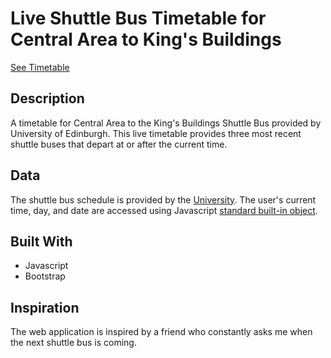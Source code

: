 # Live Shuttle Bus Timetable for Central Area to King's Buildings

[See Timetable][1]

## Description
A timetable for Central Area to the King's Buildings Shuttle Bus provided by University of Edinburgh.
This live timetable provides three most recent shuttle buses that depart at or after the current time.

## Data
The shuttle bus schedule is provided by the [University][2].
The user's current time, day, and date are accessed using Javascript [standard built-in object][3]. 


## Built With
- Javascript
- Bootstrap

## Inspiration
The web application is inspired by a friend who constantly asks me when the next shuttle bus is coming.

[1]: https://guifuliu.github.io/shuttlebus_timetable/
[2]: https://www.ed.ac.uk/transport/public-transport/buses/shuttle-bus
[3]: https://developer.mozilla.org/en-US/docs/Web/JavaScript/Reference/Global_Objects/Date/setDate
